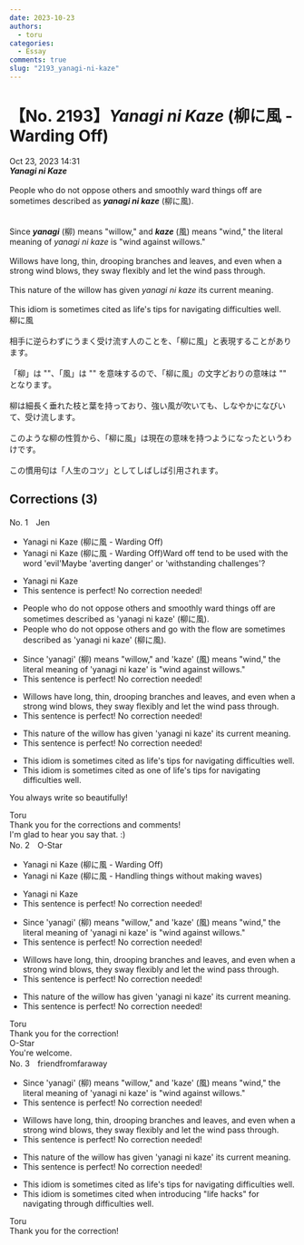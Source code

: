 ```yaml
---
date: 2023-10-23
authors:
  - toru
categories:
  - Essay
comments: true
slug: "2193_yanagi-ni-kaze"
---
```


# 【No. 2193】<strong><em>Yanagi ni Kaze</strong></em> (柳に風 - Warding Off)
<div class="date">Oct 23, 2023 14:31</div>
<div id="post"><div id="body_show_ori">
<strong><em>Yanagi ni Kaze</strong></em><br/><br/>People who do not oppose others and smoothly ward things off are sometimes described as <strong><em>yanagi ni kaze</em></strong> (柳に風).<br/><br/><br/>Since <strong><em>yanagi</em></strong> (柳) means "willow," and <strong><em>kaze</em></strong> (風) means "wind," the literal meaning of <em>yanagi ni kaze</em> is "wind against willows."<br/><br/>Willows have long, thin, drooping branches and leaves, and even when a strong wind blows, they sway flexibly and let the wind pass through.<br/><br/>This nature of the willow has given <em>yanagi ni kaze</em> its current meaning.<br/><br/>This idiom is sometimes cited as life's tips for navigating difficulties well.
</div></div>

<!-- more -->

<div id="post_ja"><div id="body_show_mo">
柳に風<br/><br/>相手に逆らわずにうまく受け流す人のことを、「柳に風」と表現することがあります。<br/><br/>「柳」は ""、「風」は "" を意味するので、「柳に風」の文字どおりの意味は "" となります。<br/><br/>柳は細長く垂れた枝と葉を持っており、強い風が吹いても、しなやかになびいて、受け流します。<br/><br/>このような柳の性質から、「柳に風」は現在の意味を持つようになったというわけです。<br/><br/>この慣用句は「人生のコツ」としてしばしば引用されます。
</div></div>

## Corrections (3)
<div id="block"><div class="first_name"> No. 1　<span class="just_name">Jen</span></div><div id="block2">
<ul class="correction_field">
<li class="incorrect">Yanagi ni Kaze (柳に風 - Warding Off)</li>
<li class="corrected correct">
Yanagi ni Kaze (柳に風 - Warding Off)Ward off tend to be used with the word 'evil'Maybe 'averting danger' or 'withstanding challenges'? 
</li>
</ul>
<ul class="correction_field">
<li class="incorrect">Yanagi ni Kaze</li>
<li class="corrected perfect">This sentence is perfect! No correction needed!</li>
</ul>
<ul class="correction_field">
<li class="incorrect">People who do not oppose others and smoothly ward things off are sometimes described as 'yanagi ni kaze' (柳に風).</li>
<li class="corrected correct">
People who do not oppose others and go with the flow are sometimes described as 'yanagi ni kaze' (柳に風).
</li>
</ul>
<ul class="correction_field">
<li class="incorrect">Since 'yanagi' (柳) means "willow," and 'kaze' (風) means "wind," the literal meaning of 'yanagi ni kaze' is "wind against willows."</li>
<li class="corrected perfect">This sentence is perfect! No correction needed!</li>
</ul>
<ul class="correction_field">
<li class="incorrect">Willows have long, thin, drooping branches and leaves, and even when a strong wind blows, they sway flexibly and let the wind pass through.</li>
<li class="corrected perfect">This sentence is perfect! No correction needed!</li>
</ul>
<ul class="correction_field">
<li class="incorrect">This nature of the willow has given 'yanagi ni kaze' its current meaning.</li>
<li class="corrected perfect">This sentence is perfect! No correction needed!</li>
</ul>
<ul class="correction_field">
<li class="incorrect">This idiom is sometimes cited as life's tips for navigating difficulties well.</li>
<li class="corrected correct">
This idiom is sometimes cited as one of life's tips for navigating difficulties well.
</li>
</ul>
<p class="comment_small">
 You always write so beautifully!
</p>

</div><div class="name"><span class="just_name">Toru</span><br>
Thank you for the corrections and comments!<br/>I'm glad to hear you say that. :)
</div>
</div>
<div id="block"><div class="first_name"> No. 2　<span class="just_name">O-Star</span></div><div id="block2">
<ul class="correction_field">
<li class="incorrect">Yanagi ni Kaze (柳に風 - Warding Off)</li>
<li class="corrected correct">
Yanagi ni Kaze (柳に風 - <span class="f_bold">Handling things without making waves)</span>
</li>
</ul>
<ul class="correction_field">
<li class="incorrect">Yanagi ni Kaze</li>
<li class="corrected perfect">This sentence is perfect! No correction needed!</li>
</ul>
<ul class="correction_field">
<li class="incorrect">Since 'yanagi' (柳) means "willow," and 'kaze' (風) means "wind," the literal meaning of 'yanagi ni kaze' is "wind against willows."</li>
<li class="corrected perfect">This sentence is perfect! No correction needed!</li>
</ul>
<ul class="correction_field">
<li class="incorrect">Willows have long, thin, drooping branches and leaves, and even when a strong wind blows, they sway flexibly and let the wind pass through.</li>
<li class="corrected perfect">This sentence is perfect! No correction needed!</li>
</ul>
<ul class="correction_field">
<li class="incorrect">This nature of the willow has given 'yanagi ni kaze' its current meaning.</li>
<li class="corrected perfect">This sentence is perfect! No correction needed!</li>
</ul>
</div><div class="name"><span class="just_name">Toru</span><br>
Thank you for the correction!
</div>
<div class="name"><span class="just_name">O-Star</span><br>
You're welcome.
</div>
</div>
<div id="block"><div class="first_name"> No. 3　<span class="just_name">friendfromfaraway</span></div><div id="block2">
<ul class="correction_field">
<li class="incorrect">Since 'yanagi' (柳) means "willow," and 'kaze' (風) means "wind," the literal meaning of 'yanagi ni kaze' is "wind against willows."</li>
<li class="corrected perfect">This sentence is perfect! No correction needed!</li>
</ul>
<ul class="correction_field">
<li class="incorrect">Willows have long, thin, drooping branches and leaves, and even when a strong wind blows, they sway flexibly and let the wind pass through.</li>
<li class="corrected perfect">This sentence is perfect! No correction needed!</li>
</ul>
<ul class="correction_field">
<li class="incorrect">This nature of the willow has given 'yanagi ni kaze' its current meaning.</li>
<li class="corrected perfect">This sentence is perfect! No correction needed!</li>
</ul>
<ul class="correction_field">
<li class="incorrect">This idiom is sometimes cited as life's tips for navigating difficulties well.</li>
<li class="corrected correct">
This idiom is sometimes cited <span class="f_blue">when introducing</span> <span class="f_blue">"life hacks"</span> for navigating <span class="f_blue">through </span>difficulties well.
</li>
</ul>
</div><div class="name"><span class="just_name">Toru</span><br>
Thank you for the correction!
</div>
</div>
